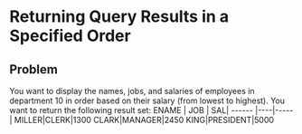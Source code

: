 # Returning Query Results in a Specified Order

## Problem

You want to display the names, jobs, and salaries of employees in department 10 in
order based on their salary (from lowest to highest). You want to return the following
result set:
ENAME | JOB | SAL|
------ |----|-----|
MILLER|CLERK|1300
CLARK|MANAGER|2450
KING|PRESIDENT|5000




